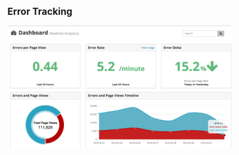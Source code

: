 ## Error Tracking

![Track JS real-time analytics dashboard showing the number of errors and the change since the previous day.](resources/track-js.png)
